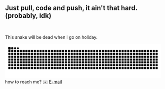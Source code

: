 <h2 align="left">Just pull, code and push, it ain't that hard. (probably, idk)</h2>

<br clear="both">
<p>This snake will be dead when I go on holiday.</p>
<img src="https://raw.githubusercontent.com/Deannv/Deannv/output/snake.svg" alt="Snake animation" />
how to reach me? ✉️ <a href="mailto:kemas@akarui.dev">E-mail</a>
